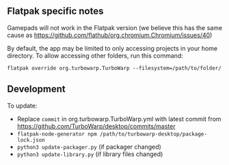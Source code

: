 ## Flatpak specific notes

Gamepads will not work in the Flatpak version (we believe this has the same cause as https://github.com/flathub/org.chromium.Chromium/issues/40)

By default, the app may be limited to only accessing projects in your home directory. To allow accessing other folders, run this command:

```
flatpak override org.turbowarp.TurboWarp --filesystem=/path/to/folder/
```

## Development

To update:

 - Replace `commit` in org.turbowarp.TurboWarp.yml with latest commit from https://github.com/TurboWarp/desktop/commits/master
 - `flatpak-node-generator npm /path/to/turbowarp-desktop/package-lock.json`
 - `python3 update-packager.py` (if packager changed)
 - `python3 update-library.py` (if library files changed)
